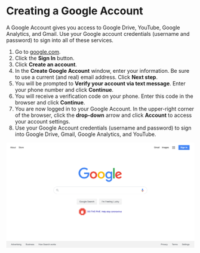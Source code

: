 # Creating a Google Account

A Google Account gives you access to Google Drive, YouTube, Google Analytics, and Gmail. Use your Google account credentials \(username and password\) to sign into all of these services.

1. Go to [google.com](https://www.google.com/).
2. Click the **Sign In** button.
3. Click **Create an account**.
4. In the **Create Google Account** window, enter your information. Be sure to use a current \(and real\) email address. Click **Next step**.
5. You will be prompted to **Verify your account via text message**. Enter your phone number and click **Continue**.
6. You will receive a verification code on your phone. Enter this code in the browser and click **Continue**.
7. You are now logged in to your Google Account. In the upper-right corner of the browser, click the **drop-down** arrow and click **Account** to access your account settings. 
8. Use your Google Account credentials \(username and password\) to sign into Google Drive, Gmail, Google Analytics, and YouTube.

![](/assets/google-main.png)



